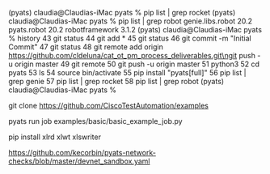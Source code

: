 


(pyats) claudia@Claudias-iMac pyats % pip list | grep rocket
(pyats) claudia@Claudias-iMac pyats % pip list | grep robot
genie.libs.robot             20.2
pyats.robot                  20.2
robotframework               3.1.2
(pyats) claudia@Claudias-iMac pyats % history
   43  git status
   44  git add *
   45  git status
   46  git commit -m "Initial Commit"
   47  git status
   48  git remote add origin https://github.com/cldeluna/cat_ot_pm_process_deliverables.git\ngit push -u origin master
   49  git remote
   50  git push -u origin master
   51  python3
   52  cd pyats
   53  ls
   54  source bin/activate
   55  pip install "pyats[full]"
   56  pip list | grep genie
   57  pip list | grep rocket
   58  pip list | grep robot
(pyats) claudia@Claudias-iMac pyats %


git clone https://github.com/CiscoTestAutomation/examples

pyats run job examples/basic/basic_example_job.py


pip install xlrd xlwt xlswriter



https://github.com/kecorbin/pyats-network-checks/blob/master/devnet_sandbox.yaml